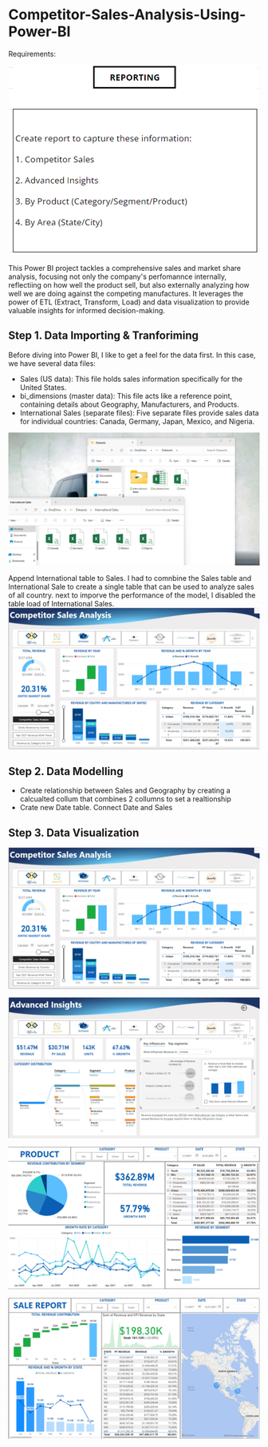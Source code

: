 # Competitor-Sales-Analysis-Using-Power-BI
Requirements:
<p align="center">
  <img src="https://github.com/HuyQuangOP/QuangHuyDao.Portfolio/blob/main/image/requiremetns.png" alt="Image" />
</p>

This Power BI project tackles a comprehensive sales and market share analysis, focusing not only the company's perfomannce internally, reflectiing on how well the product sell, but also externally analyzing how well we are doing against the competing manufactures. It leverages the power of ETL (Extract, Transform, Load) and data visualization to provide valuable insights for informed decision-making.

## Step 1. Data Importing & Tranforiming
Before diving into Power BI, I like to get a feel for the data first.  In this case, we have several data files:
- Sales (US data): This file holds sales information specifically for the United States.
- bi_dimensions (master data): This file acts like a reference point, containing details about Geography, Manufacturers, and Products.
- International Sales (separate files): Five separate files provide sales data for individual countries: Canada, Germany, Japan, Mexico, and Nigeria.

<p align="center">
  <img src="https://github.com/HuyQuangOP/QuangHuyDao.Portfolio/blob/main/image/Screenshot%202024-05-01%20164219.png" alt="Image" />
</p>

Append International table to Sales. I had to comnbine the Sales table and International Sale to create a single table that can be used to analyze sales of all country. next to imporve the performance of the model, I disabled the table load of International Sales. 
![image](https://github.com/HuyQuangOP/QuangHuyDao.Portfolio/blob/main/image/BI1.png)

## Step 2. Data Modelling
- Create relationship between Sales and Geography by creating a calcualted collum that combines 2 collumns to set a realtionship
- Crate new Date table. Connect Date and Sales

## Step 3. Data Visualization

![image](https://github.com/HuyQuangOP/QuangHuyDao.Portfolio/blob/main/image/BI1.png)

![image](https://github.com/HuyQuangOP/QuangHuyDao.Portfolio/blob/main/image/BI2.png)

![image](https://github.com/HuyQuangOP/QuangHuyDao.Portfolio/blob/main/image/BI3.png)

![image](https://github.com/HuyQuangOP/QuangHuyDao.Portfolio/blob/main/image/BI4.png)
